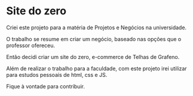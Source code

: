 # Site do zero

Criei este projeto para a matéria de Projetos e Negócios na universidade.

O trabalho se resume em criar um negócio, baseado nas opções que o professor ofereceu.

Então decidi criar um site do zero, e-commerce de Telhas de Grafeno.

Além de realizar o trabalho para a faculdade, com este projeto irei utilizar para estudos pessoais de html, css e JS.

Fique à vontade para contribuir.
